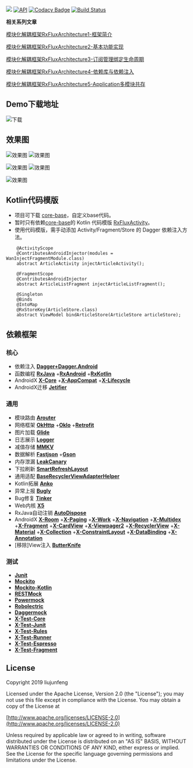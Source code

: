 [![](https://jitpack.io/v/coolfire2015/RxFluxArchitecture.svg)](https://jitpack.io/#coolfire2015/RxFluxArchitecture)
[![API](https://img.shields.io/badge/API-19%2B-brightgreen.svg?style=flat)](https://android-arsenal.com/api?level=19)
[![Codacy Badge](https://api.codacy.com/project/badge/Grade/e3864a8c7c9b4f768702376e665b1d44)](https://app.codacy.com/app/coolfire2015/RxFluxArchitecture?utm_source=github.com&utm_medium=referral&utm_content=coolfire2015/RxFluxArchitecture&utm_campaign=Badge_Grade_Dashboard)
[![Build Status](https://travis-ci.org/coolfire2015/RxFluxArchitecture.svg?branch=master)](https://travis-ci.org/coolfire2015/RxFluxArchitecture)

**相关系列文章**

[模块化解耦框架RxFluxArchitecture1-框架简介](https://juejin.im/post/5cdc1038f265da037b613589)

[模块化解耦框架RxFluxArchitecture2-基本功能实现](https://juejin.im/post/5cd92ce1f265da03a436efd5)

[模块化解耦框架RxFluxArchitecture3-订阅管理绑定生命周期](https://juejin.im/post/5cda6f4e518825796d63ec58)

[模块化解耦框架RxFluxArchitecture4-依赖库与依赖注入](https://juejin.im/post/5cdcfb996fb9a0321855760e)

[模块化解耦框架RxFluxArchitecture5-Application多模块共存](https://juejin.im/post/5cd6cada6fb9a03218556de2)

## Demo下载地址
![下载](image/下载.png)

## 效果图
![效果图](image/效果图/Fragment切换.gif)
![效果图](image/效果图/屏幕旋转.gif)


![效果图](image/效果图/状态加载-操作成功.gif)
![效果图](image/效果图/状态加载-取消操作.gif)

![效果图](image/效果图/操作重试.gif)

## Kotlin代码模版
* 项目可下载 [core-base](core-base)，自定义base代码。
* 暂时只有依赖[core-base](core-base)的 Kotlin 代码模版 [RxFluxActivity](templates/RxFluxActivity)。
* 使用代码模版，需手动添加 Activity/Fragment/Store 的 Dagger 依赖注入方法。

```
    @ActivityScope
    @ContributesAndroidInjector(modules = WanInjectFragmentModule.class)
    abstract ArticleActivity injectArticleActivity();
```
```
    @FragmentScope
    @ContributesAndroidInjector
    abstract ArticleListFragment injectArticleListFragment();
```
```
    @Singleton
    @Binds
    @IntoMap
    @RxStoreKey(ArticleStore.class)
    abstract ViewModel bindArticleStore(ArticleStore articleStore);
```

## 依赖框架
### 核心
- 依赖注入 [**Dagger+Dagger.Android**](https://github.com/google/dagger)
- 函数编程 [**RxJava**](https://github.com/ReactiveX/RxJava)
+[**RxAndroid**](https://github.com/ReactiveX/RxAndroid)
+[**RxKotlin**](https://github.com/ReactiveX/RxKotlin)
- AndroidX [**X-Core**](https://mvnrepository.com/artifact/androidx.core/core)
+[**X-AppCompat**](https://mvnrepository.com/artifact/androidx.appcompat/appcompat)
+[**X-Lifecycle**](https://mvnrepository.com/artifact/androidx.lifecycle/lifecycle-extensions)
- AndroidX迁移 [**Jetifier**](https://mvnrepository.com/artifact/com.android.tools.build.jetifier/jetifier-core)

### 通用
- 模块路由 [**Arouter**](https://github.com/alibaba/ARouter)
- 网络框架 [**OkHttp**](https://mvnrepository.com/artifact/com.squareup.okhttp3/okhttp)
+[**OkIo**](https://github.com/square/okio)
+[**Retrofit**](https://github.com/square/retrofit)
- 图片加载 [**Glide**](https://github.com/bumptech/glide)
- 日志展示 [**Logger**](https://github.com/orhanobut/logger)
- 减值存储 [**MMKV**](https://github.com/Tencent/MMKV)
- 数据解析 [**Fastjson**](https://github.com/alibaba/fastjson)
+[**Gson**](https://github.com/google/gson)
- 内存泄漏 [**LeakCanary**](https://github.com/square/leakcanary)
- 下拉刷新 [**SmartRefreshLayout**](https://github.com/scwang90/SmartRefreshLayout)
- 通用适配 [**BaseRecyclerViewAdapterHelper**](https://github.com/CymChad/BaseRecyclerViewAdapterHelper)
- Kotlin拓展 [**Anko**](https://github.com/Kotlin/anko)
- 异常上报 [**Bugly**](https://mvnrepository.com/artifact/com.tencent.bugly/crashreport)
- Bug修复 [**Tinker**](http://www.tinkerpatch.com/Docs/SDK)
- Web内核 [**X5**](https://x5.tencent.com/tbs/index.html)
- RxJava自动注销 [**AutoDispose**](https://github.com/uber/AutoDispose)
- AndroidX [**X-Room**](https://mvnrepository.com/artifact/androidx.room/room-runtime)
+[**X-Paging**](https://mvnrepository.com/artifact/androidx.paging/paging-runtime-ktx)
+[**X-Work**](https://mvnrepository.com/artifact/androidx.work/work-runtime-ktx)
+[**X-Navigation**](https://mvnrepository.com/artifact/androidx.navigation/navigation-runtime)
+[**X-Multidex**](https://mvnrepository.com/artifact/androidx.multidex/multidex)
+[**X-Fragment**](https://mvnrepository.com/artifact/androidx.fragment/fragment)
+[**X-CardView**](https://mvnrepository.com/artifact/androidx.cardview/cardview)
+[**X-Viewpager2**](https://mvnrepository.com/artifact/androidx.viewpager2/viewpager2)
+[**X-RecyclerView**](https://mvnrepository.com/artifact/androidx.recyclerview/recyclerview)
+[**X-Material**](https://mvnrepository.com/artifact/com.google.android.material/material)
+[**X-Collection**](https://mvnrepository.com/artifact/androidx.collection/collection)
+[**X-ConstraintLayout**](https://mvnrepository.com/artifact/androidx.constraintlayout/constraintlayout)
+[**X-DataBinding**](https://mvnrepository.com/artifact/androidx.databinding/databinding-runtime)
+[**X-Annotation**](https://mvnrepository.com/artifact/androidx.annotation/annotation)
- [移除]View注入 [**ButterKnife**](https://github.com/JakeWharton/butterknife)

### 测试 
- [**Junit**](https://github.com/junit-team/junit4)
- [**Mockito**](https://github.com/mockito/mockito)
- [**Mockito-Kotlin**](https://github.com/nhaarman/mockito-kotlin)
- [**RESTMock**](https://github.com/andrzejchm/RESTMock)
- [**Powermock**](https://github.com/powermock/powermock)
- [**Robolectric**](https://github.com/robolectric/robolectric)
- [**Daggermock**](https://github.com/fabioCollini/DaggerMock)
- [**X-Test-Core**](https://mvnrepository.com/artifact/androidx.test/core)
- [**X-Test-Junit**](https://mvnrepository.com/artifact/androidx.test.ext/junit)
- [**X-Test-Rules**](https://mvnrepository.com/artifact/androidx.test/rules)
- [**X-Test-Runner**](https://mvnrepository.com/artifact/androidx.test/runner)
- [**X-Test-Espresso**](https://mvnrepository.com/artifact/androidx.test.espresso/espresso-core)
- [**X-Test-Fragment**](https://mvnrepository.com/artifact/androidx.fragment/fragment-testing)

## License
Copyright 2019 liujunfeng

Licensed under the Apache License, Version 2.0 (the "License"); you may not use this file except in compliance with the License. You may obtain a copy of the License at

[http://www.apache.org/licenses/LICENSE-2.0](http://www.apache.org/licenses/LICENSE-2.0)

Unless required by applicable law or agreed to in writing, software distributed under the License is distributed on an "AS IS" BASIS, WITHOUT WARRANTIES OR CONDITIONS OF ANY KIND, either express or implied. See the License for the specific language governing permissions and limitations under the License.
